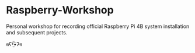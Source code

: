 # Raspberry-Workshop

Personal workshop for recording official Raspberry Pi 4B system installation and subsequent projects.

ฅʕ•̫͡•ʔฅ

